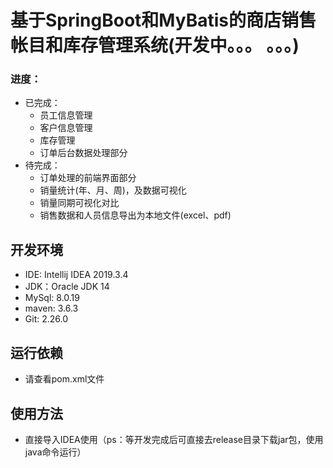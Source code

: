 # 基于SpringBoot和MyBatis的商店销售帐目和库存管理系统(开发中。。。 。。。)

### 进度：
   - 已完成：
     - 员工信息管理
     - 客户信息管理
     - 库存管理
     - 订单后台数据处理部分
   - 待完成：
     - 订单处理的前端界面部分
     - 销量统计(年、月、周)，及数据可视化
     - 销量同期可视化对比
     - 销售数据和人员信息导出为本地文件(excel、pdf)

## 开发环境
  - IDE: Intellij IDEA 2019.3.4
  - JDK：Oracle JDK 14
  - MySql: 8.0.19
  - maven: 3.6.3
  - Git: 2.26.0
## 运行依赖
  - 请查看pom.xml文件
## 使用方法
  - 直接导入IDEA使用（ps：等开发完成后可直接去release目录下载jar包，使用java命令运行）